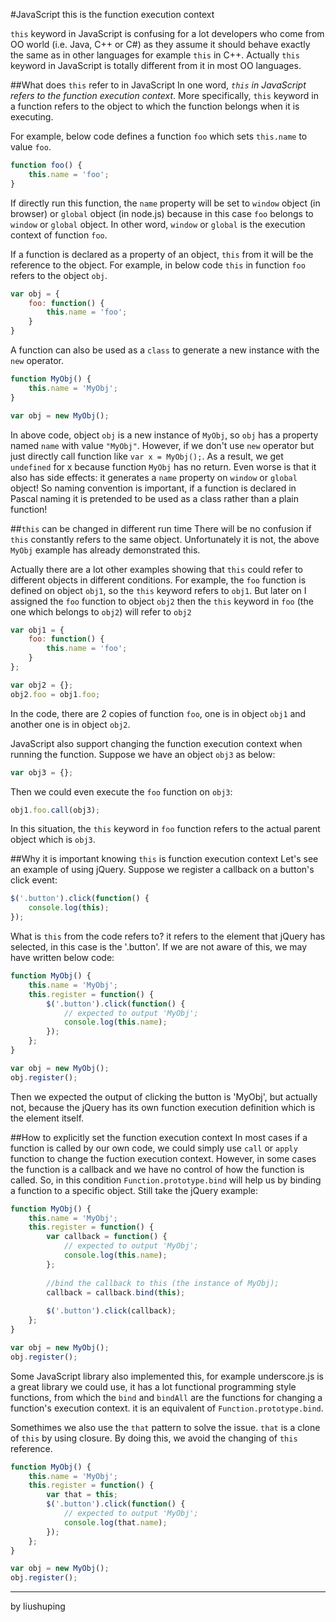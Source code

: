 #JavaScript this is the function execution context

`this` keyword in JavaScript is confusing for a lot developers who come from OO world (i.e. Java, C++ or C#) as they assume it should behave exactly the same as in other languages for example `this` in C++. Actually `this` keyword in JavaScript is totally different from it in most OO languages.

##What does `this` refer to in JavaScript
In one word, *`this` in JavaScript refers to the function execution context*. More specifically, `this` keyword in a function refers to the object to which the function belongs when it is executing. 

For example, below code defines a function `foo` which sets `this.name` to value `foo`.
```javascript
function foo() {
    this.name = 'foo';
}
```
If directly run this function, the `name` property will be set to `window` object (in browser) or `global` object (in node.js) because in this case `foo` belongs to `window` or `global` object. In other word, `window` or `global` is the execution context of function `foo`.

If a function is declared as a property of an object, `this` from it will be the reference to the object. For example, in below code `this` in function `foo` refers to the object `obj`.
```javascript	
var obj = {
    foo: function() {
        this.name = 'foo';
    }
}
```

A function can also be used as a `class` to generate a new instance with the `new` operator.
```javascript
function MyObj() {
    this.name = 'MyObj';
}

var obj = new MyObj();
```
In above code, object `obj` is a new instance of  `MyObj`, so `obj` has a property named `name` with value `"MyObj"`. However, if we don't use `new` operator but just directly call function like `var x = MyObj();`. As a result, we get `undefined` for x because function `MyObj` has no return. Even worse is that it also has side effects: it generates a `name` property on `window` or `global` object!  So naming convention is important, if a function is declared in Pascal naming it is pretended to be used as a class rather than a plain function!

##`this` can be changed in different run time
There will be no confusion if `this` constantly refers to the same object. Unfortunately it is not, the above `MyObj` example has already demonstrated this.

Actually there are a lot other examples showing that `this` could refer to different objects in different conditions. For example, the `foo` function is defined on object `obj1`, so the `this` keyword refers to `obj1`. But later on I assigned the `foo` function to object `obj2` then the `this` keyword in `foo` (the one which belongs to `obj2`) will refer to `obj2`
```javascript
var obj1 = {
    foo: function() {
        this.name = 'foo';
    }
};

var obj2 = {};
obj2.foo = obj1.foo;
```

In the code, there are 2 copies of function `foo`, one is in object `obj1` and another one is in object `obj2`. 

JavaScript also support changing the function execution context when running the function. Suppose we have an object `obj3` as below:
```javascript
var obj3 = {};
```
Then we could even execute the `foo` function on `obj3`:
```javascript
obj1.foo.call(obj3);
```
In this situation, the `this` keyword in `foo` function refers to the actual parent object which is `obj3`.

##Why it is important knowing `this` is function execution context
Let's see an example of using jQuery. Suppose we register a callback on a button's click event:
```javascript
$('.button').click(function() {
    console.log(this);
});
```
What is `this` from the code refers to? it refers to the element that jQuery has selected, in this case is the '.button'. If we are not aware of this, we may have written below code:
```javascript
function MyObj() {
    this.name = 'MyObj';
    this.register = function() {
        $('.button').click(function() {
            // expected to output 'MyObj';
            console.log(this.name);
        });
    };
}

var obj = new MyObj();
obj.register();
```
Then we expected the output of clicking the button is 'MyObj', but actually not, because the jQuery has its own function execution definition which is the element itself. 

##How to explicitly set the function execution context
In most cases if a function is called by our own code, we could simply use `call` or `apply` function to change the fuction execution context. However, in some cases the function is a callback and we have no control of how the function is called. So, in this condition `Function.prototype.bind` will help us by binding a function to a specific object. Still take the jQuery example:
```javascript
function MyObj() {
    this.name = 'MyObj';
    this.register = function() {
        var callback = function() {
            // expected to output 'MyObj';
            console.log(this.name);
        };
        
        //bind the callback to this (the instance of MyObj);
        callback = callback.bind(this);
        
        $('.button').click(callback);
    };
}

var obj = new MyObj();
obj.register();
```

Some JavaScript library also implemented this, for example underscore.js is a great library we could use, it has a lot functional programming style functions, from which the `bind` and `bindAll` are the functions for changing a function's execution context. it is an equivalent of `Function.prototype.bind`.

Somethimes we also use the `that` pattern to solve the issue. `that` is a clone of `this` by using closure. By doing this, we avoid the changing of `this` reference.
```javascript
function MyObj() {
    this.name = 'MyObj';
    this.register = function() {
        var that = this;
        $('.button').click(function() {
            // expected to output 'MyObj';
            console.log(that.name);
        });
    };
}

var obj = new MyObj();
obj.register();
```
---
by liushuping
